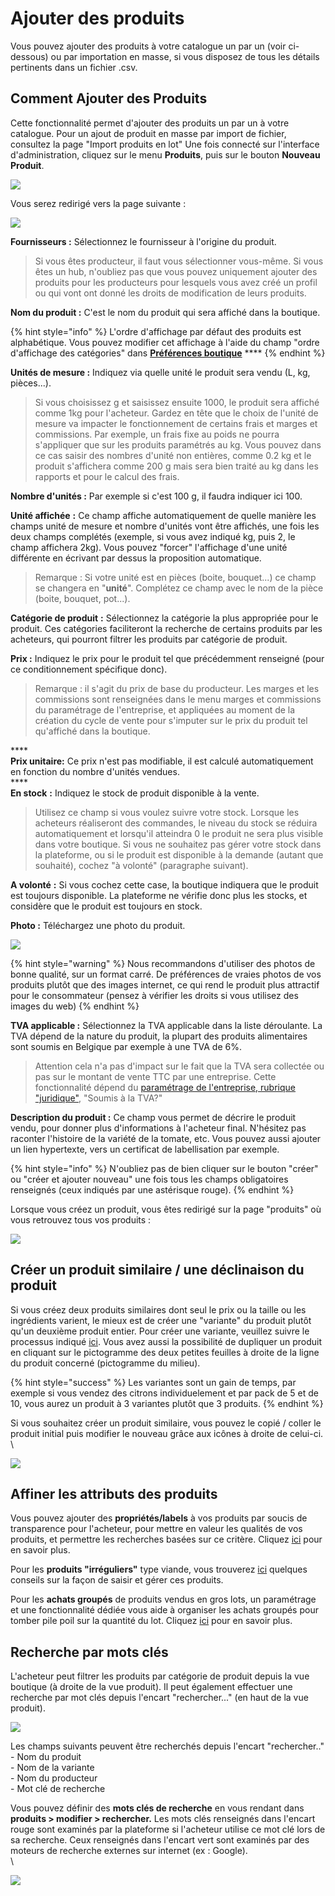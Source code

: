 # Ajouter des produits

Vous pouvez ajouter des produits à votre catalogue un par un (voir ci-dessous) ou par importation en masse, si vous disposez de tous les détails pertinents dans un fichier .csv.

## Comment Ajouter des Produits



Cette fonctionnalité permet d'ajouter des produits un par un à votre catalogue. Pour un ajout de produit en masse par import de fichier, consultez la page "Import produits en lot" Une fois connecté sur l'interface d'administration, cliquez sur le menu **Produits**, puis sur le bouton **Nouveau Produit**.

![](<../../.gitbook/assets/image (72) (1).png>)

Vous serez redirigé vers la page suivante :

![](<../../.gitbook/assets/image (52) (1) (1) (1).png>)

&#x20;**Fournisseurs :** Sélectionnez le fournisseur à l'origine du produit.

> Si vous êtes producteur, il faut vous sélectionner vous-même. Si vous êtes un hub, n'oubliez pas que vous pouvez uniquement ajouter des produits pour les producteurs pour lesquels vous avez créé un profil ou qui vont ont donné les droits de modification de leurs produits.

**Nom du produit :** C'est le nom du produit qui sera affiché dans la boutique.

{% hint style="info" %}
L'ordre d'affichage par défaut des produits est alphabétique. Vous pouvez modifier cet affichage à l'aide du champ "ordre d'affichage des catégories" dans [**Préférences boutique**](https://ofn-user-guide.gitbook.io/guide-utilisateur-open-food-network/fonctionnalites-standards/votre-profil/parametres#preferences-boutique) ****&#x20;
{% endhint %}

**Unités de mesure :** Indiquez via quelle unité le produit sera vendu (L, kg, pièces...).

> Si vous choisissez g et saisissez ensuite 1000, le produit sera affiché comme 1kg pour l'acheteur. Gardez en tête que le choix de l'unité de mesure va impacter le fonctionnement de certains frais et marges et commissions. Par exemple, un frais fixe au poids ne pourra s'appliquer que sur les produits paramétrés au kg. Vous pouvez dans ce cas saisir des nombres d'unité non entières, comme 0.2 kg et le produit s'affichera comme 200 g mais sera bien traité au kg dans les rapports et pour le calcul des frais.

**Nombre d'unités :** Par exemple si c'est 100 g, il faudra indiquer ici 100.

**Unité affichée** **:** Ce champ affiche automatiquement de quelle manière les champs unité de mesure et nombre d'unités vont être affichés, une fois les deux champs complétés (exemple, si vous avez indiqué kg, puis 2, le champ affichera 2kg). Vous pouvez "forcer" l'affichage d'une unité différente en écrivant par dessus la proposition automatique.

> Remarque : Si votre unité est en pièces (boite, bouquet...) ce champ se changera en "**unité**". Complétez ce champ avec le nom de la pièce (boite, bouquet, pot...).

**Catégorie de produit** **:** Sélectionnez la catégorie la plus appropriée pour le produit. Ces catégories faciliteront la recherche de certains produits par les acheteurs, qui pourront filtrer les produits par catégorie de produit.

**Prix :** Indiquez le prix pour le produit tel que précédemment renseigné (pour ce conditionnement spécifique donc).

> Remarque : il s'agit du prix de base du producteur. Les marges et les commissions sont renseignées dans le menu marges et commissions du paramétrage de l'entreprise, et appliquées au moment de la création du cycle de vente pour s'imputer sur le prix du produit tel qu'affiché dans la boutique.&#x20;

****\
**Prix unitaire:** Ce prix n'est pas modifiable, il est calculé automatiquement en fonction du nombre d'unités vendues.\
****\
**En stock** **:** Indiquez le stock de produit disponible à la vente.

> Utilisez ce champ si vous voulez suivre votre stock. Lorsque les acheteurs réaliseront des commandes, le niveau du stock se réduira automatiquement et lorsqu'il atteindra 0 le produit ne sera plus visible dans votre boutique. Si vous ne souhaitez pas gérer votre stock dans la plateforme, ou si le produit est disponible à la demande (autant que souhaité), cochez "à volonté" (paragraphe suivant).

**A volonté** **:**  Si vous cochez cette case, la boutique indiquera que le produit est toujours disponible. La plateforme ne vérifie donc plus les stocks, et considère que le produit est toujours en stock.

**Photo :** Téléchargez une photo du produit.

![](<../../.gitbook/assets/image (41) (1).png>)



{% hint style="warning" %}
Nous recommandons d'utiliser des photos de bonne qualité, sur un format carré. De préférences de vraies photos de vos produits plutôt que des images internet, ce qui rend le produit plus attractif pour le consommateur (pensez à vérifier les droits si vous utilisez des images du web)
{% endhint %}



**TVA applicable :** Sélectionnez la TVA applicable dans la liste déroulante. La TVA dépend de la nature du produit, la plupart des produits alimentaires sont soumis en Belgique par exemple à une TVA de 6%.&#x20;

> Attention cela n'a pas d'impact sur le fait que la TVA sera collectée ou pas sur le montant de vente TTC par une entreprise. Cette fonctionnalité dépend du [paramétrage de l'entreprise, rubrique "juridique"](broken-reference), "Soumis à la TVA?"

**Description du produit :** Ce champ vous permet de décrire le produit vendu, pour donner plus d'informations à l'acheteur final. N'hésitez pas raconter l'histoire de la variété de la tomate, etc. Vous pouvez aussi ajouter un lien hypertexte, vers un certificat de labellisation par exemple.

{% hint style="info" %}
N'oubliez pas de bien cliquer sur le bouton "créer" ou "créer et ajouter nouveau" une fois tous les champs obligatoires renseignés (ceux indiqués par une astérisque rouge).
{% endhint %}

Lorsque vous créez un produit, vous êtes redirigé sur la page "produits" où vous retrouvez tous vos produits :&#x20;

![](<../../.gitbook/assets/image (56) (1) (1).png>)

## Créer un produit similaire / une déclinaison du produit

Si vous créez deux produits similaires dont seul le prix ou la taille ou les ingrédients varient, le mieux est de créer une "variante" du produit plutôt qu'un deuxième produit entier. Pour créer une variante, veuillez suivre le processus indiqué [ici](broken-reference). Vous avez aussi la possibilité de dupliquer un produit en cliquant sur le pictogramme des deux petites feuilles à droite de la ligne du produit concerné (pictogramme du milieu).

{% hint style="success" %}
Les variantes sont un gain de temps, par exemple si vous vendez des citrons individuelement et par pack de 5 et de 10, vous aurez un produit à 3 variantes plutôt que 3 produits.
{% endhint %}

Si vous souhaitez créer un produit similaire, vous pouvez le copié / coller le produit initial puis modifier le nouveau grâce aux icônes à droite de celui-ci.\
\


![](<../../.gitbook/assets/image (44) (1).png>)

## Affiner les attributs des produits

Vous pouvez ajouter des **propriétés/labels** à vos produits par soucis de transparence pour l'acheteur, pour mettre en valeur les qualités de vos produits, et permettre les recherches basées sur ce critère. Cliquez [ici](broken-reference) pour en savoir plus.

Pour les **produits "irréguliers"** type viande, vous trouverez [ici](broken-reference) quelques conseils sur la façon de saisir et gérer ces produits.

Pour les **achats groupés** de produits vendus en gros lots, un paramétrage et une fonctionnalité dédiée vous aide à organiser les achats groupés pour tomber pile poil sur la quantité du lot. Cliquez [ici](broken-reference) pour en savoir plus.

## Recherche par mots clés

L'acheteur peut filtrer les produits par catégorie de produit depuis la vue boutique (à droite de la vue produit). Il peut également effectuer une recherche par mot clés depuis l'encart "rechercher..." (en haut de la vue produit).

![](<../../.gitbook/assets/image (64) (1) (1) (1).png>)

Les champs suivants peuvent être recherchés depuis l'encart "rechercher.."\
\- Nom du produit\
\- Nom de la variante\
\- Nom du producteur\
\- Mot clé de recherche

Vous pouvez définir des **mots clés de recherche** en vous rendant dans **produits > modifier > rechercher.** Les mots clés renseignés dans l'encart rouge sont examinés par la plateforme si l'acheteur utilise ce mot clé lors de sa recherche. Ceux renseignés dans l'encart vert sont examinés par des moteurs de recherche externes sur internet (ex : Google).\
\


![](<../../.gitbook/assets/image (67) (1).png>)
